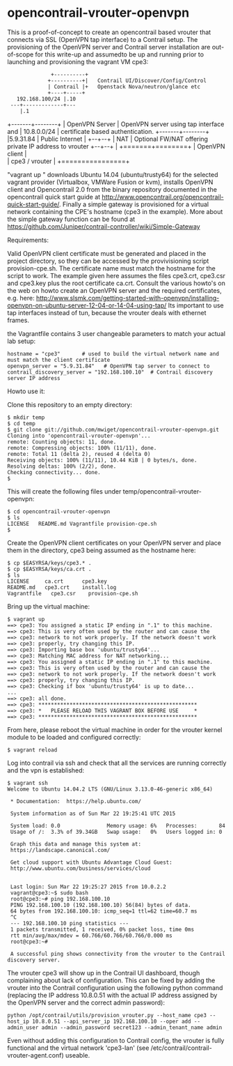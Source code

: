 opencontrail-vrouter-openvpn
============================

This is a proof-of-concept to create an opencontrail based vrouter that connects via SSL (OpenVPN tap interface) to a Contrail setup. 
The provisioning of the OpenVPN server and Contrail server installation are out-of-scope for this write-up and assumedto be up and running prior to launching and provisioning the vagrant VM cpe3:

                  +----------+
                 +----------+|   Contrail UI/Discover/Config/Control
                 | Contrail |+   Openstack Nova/neutron/glance etc
                 +----+-----+    
       192.168.100/24 |.10
     ---+-------------+---
        |.1
+-------+--------+
| OpenVPN Server |    OpenVPN server using tap interface and
|  10.8.0.0/24   |    certificate based authentication. 
+-------+--------+
        |5.9.31.84
        |
  Public Internet
        |
     +--+--+
     | NAT |  Optional FW/NAT offering private IP address to vrouter
     +--+--+
        |
 +=======+========+
 | OpenVPN client |   
 | cpe3 / vrouter |
 +================+

"vagrant up " downloads Ubuntu 14.04 (ubuntu/trusty64) for the selected vagrant provider (Virtualbox, VMWare Fusion or kvm), installs OpenVPN client and Opencontrail 2.0 from the binary repository documented in the opencontrail quick start guide at http://www.opencontrail.org/opencontrail-quick-start-guide/.
Finally a simple gateway is provisioned for a virtual network containing the CPE's hostname (cpe3 in the example). More about the simple gateway function can be found at https://github.com/Juniper/contrail-controller/wiki/Simple-Gateway


Requirements:

Valid OpenVPN client certificate must be generated and placed in the project directory, so they can be accessed by the provivisioning script provision-cpe.sh. The certificate name must match the hostname for the script to work. The example given here assumes the files cpe3.crt, cpe3.csr and cpe3.key plus the root certificate ca.crt. Consult the various howto's on the web on howto create an OpenVPN server and the required certificates, e.g. here: http://www.slsmk.com/getting-started-with-openvpn/installing-openvpn-on-ubuntu-server-12-04-or-14-04-using-tap/
Its important to use tap interfaces instead of tun, because the vrouter deals with ethernet frames.

the Vagrantfile contains 3 user changeable parameters to match your actual lab setup:

    hostname = "cpe3"       # used to build the virtual network name and must match the client certificate
    openvpn_server = "5.9.31.84"   # OpenVPN tap server to connect to
    contrail_discovery_server = "192.168.100.10"  # Contrail discovery server IP address

Howto use it:

Clone this repository to an empty directory:

    $ mkdir temp
    $ cd temp
    $ git clone git://github.com/mwiget/opencontrail-vrouter-openvpn.git
    Cloning into 'opencontrail-vrouter-openvpn'...
    remote: Counting objects: 11, done.
    remote: Compressing objects: 100% (11/11), done.
    remote: Total 11 (delta 2), reused 4 (delta 0)
    Receiving objects: 100% (11/11), 10.44 KiB | 0 bytes/s, done.
    Resolving deltas: 100% (2/2), done.
    Checking connectivity... done.
    $

This will create the following files under temp/opencontrail-vrouter-openvpn:

    $ cd opencontrail-vrouter-openvpn
    $ ls
    LICENSE   README.md Vagrantfile provision-cpe.sh
    $

Create the OpenVPN client certificates on your OpenVPN server and place them in the directory, cpe3 being assumed
as the hostname here:

    $ cp $EASYRSA/keys/cpe3.* .
    $ cp $EASYRSA/keys/ca.crt .
    $ ls
    LICENSE     ca.crt      cpe3.key
    README.md   cpe3.crt    install.log
    Vagrantfile   cpe3.csr    provision-cpe.sh

Bring up the virtual machine:

    $ vagrant up
    ==> cpe3: You assigned a static IP ending in ".1" to this machine.
    ==> cpe3: This is very often used by the router and can cause the
    ==> cpe3: network to not work properly. If the network doesn't work
    ==> cpe3: properly, try changing this IP.
    ==> cpe3: Importing base box 'ubuntu/trusty64'...
    ==> cpe3: Matching MAC address for NAT networking...
    ==> cpe3: You assigned a static IP ending in ".1" to this machine.
    ==> cpe3: This is very often used by the router and can cause the
    ==> cpe3: network to not work properly. If the network doesn't work
    ==> cpe3: properly, try changing this IP.
    ==> cpe3: Checking if box 'ubuntu/trusty64' is up to date...
    ...
    ==> cpe3: all done.
    ==> cpe3: ***************************************************
    ==> cpe3: *   PLEASE RELOAD THIS VAGRANT BOX BEFORE USE     *
    ==> cpe3: ***************************************************

From here, please reboot the virtual machine in order for the vrouter kernel module to be loaded and configured correctly:

    $ vagrant reload
    
Log into contrail via ssh and check that all the services are running correctly and the vpn is established:
    
    $ vagrant ssh
    Welcome to Ubuntu 14.04.2 LTS (GNU/Linux 3.13.0-46-generic x86_64)

     * Documentation:  https://help.ubuntu.com/

     System information as of Sun Mar 22 19:25:41 UTC 2015

     System load: 0.0               Memory usage: 6%   Processes:       84
     Usage of /:  3.3% of 39.34GB   Swap usage:   0%   Users logged in: 0

     Graph this data and manage this system at:
     https://landscape.canonical.com/

     Get cloud support with Ubuntu Advantage Cloud Guest:
     http://www.ubuntu.com/business/services/cloud


     Last login: Sun Mar 22 19:25:27 2015 from 10.0.2.2
     vagrant@cpe3:~$ sudo bash
     root@cpe3:~# ping 192.168.100.10
     PING 192.168.100.10 (192.168.100.10) 56(84) bytes of data.
     64 bytes from 192.168.100.10: icmp_seq=1 ttl=62 time=60.7 ms
     ^C
     --- 192.168.100.10 ping statistics ---
     1 packets transmitted, 1 received, 0% packet loss, time 0ms
     rtt min/avg/max/mdev = 60.766/60.766/60.766/0.000 ms
     root@cpe3:~# 

     A successful ping shows connectivity from the vrouter to the Contrail discovery server.

The vrouter cpe3 will show up in the Contrail UI dashboard, though complaining about lack of configuration. This can be fixed by adding the vrouter into the Contrail configuration using the following python command (replacing the IP address 10.8.0.51 with the actual IP address assigned by the OpenVPN server and the correct admin password):

    python /opt/contrail/utils/provision_vrouter.py --host_name cpe3 --host_ip 10.8.0.51 --api_server_ip 192.168.100.10 --oper add --admin_user admin --admin_password secret123 --admin_tenant_name admin

Even without adding this configuration to Contrail config, the vrouter is fully functional and the virtual network 'cpe3-lan' (see /etc/contrail/contrail-vrouter-agent.conf) useable.


